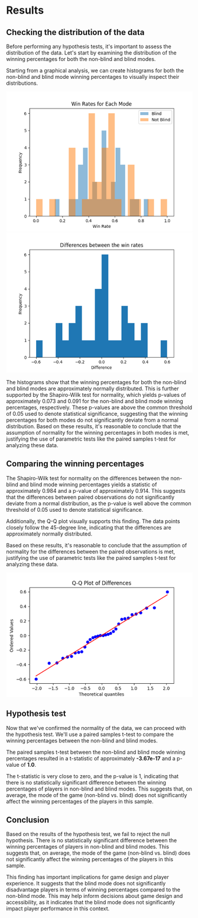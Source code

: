 # Results

## Checking the distribution of the data

Before performing any hypothesis tests, it's important to assess the distribution of the data. Let's start by examining the distribution of the winning percentages for both the non-blind and blind modes.

Starting from a graphical analysis, we can create histograms for both the non-blind and blind mode winning percentages to visually inspect their distributions.

![Histograms](plots/win_rates.png)
![Histograms](plots/differences.png)

The histograms show that the winning percentages for both the non-blind and blind modes are approximately normally distributed. This is further supported by the Shapiro-Wilk test for normality, which yields p-values of approximately 0.073 and 0.091 for the non-blind and blind mode winning percentages, respectively. These p-values are above the common threshold of 0.05 used to denote statistical significance, suggesting that the winning percentages for both modes do not significantly deviate from a normal distribution.
Based on these results, it's reasonable to conclude that the assumption of normality for the winning percentages in both modes is met, justifying the use of parametric tests like the paired samples t-test for analyzing these data.

## Comparing the winning percentages

The Shapiro-Wilk test for normality on the differences between the non-blind and blind mode winning percentages yields a statistic of approximately 0.984 and a p-value of approximately 0.914. This suggests that the differences between paired observations do not significantly deviate from a normal distribution, as the p-value is well above the common threshold of 0.05 used to denote statistical significance.

Additionally, the Q-Q plot visually supports this finding. The data points closely follow the 45-degree line, indicating that the differences are approximately normally distributed.

Based on these results, it's reasonable to conclude that the assumption of normality for the differences between the paired observations is met, justifying the use of parametric tests like the paired samples t-test for analyzing these data.

![Q-Q Plot](plots/qq_plot.png)

## Hypothesis test

Now that we've confirmed the normality of the data, we can proceed with the hypothesis test. We'll use a paired samples t-test to compare the winning percentages between the non-blind and blind modes.

The paired samples t-test between the non-blind and blind mode winning percentages resulted in a t-statistic of approximately **-3.67e-17** and a p-value of **1.0**.

The t-statistic is very close to zero, and the p-value is 1, indicating that there is no statistically significant difference between the winning percentages of players in non-blind and blind modes. This suggests that, on average, the mode of the game (non-blind vs. blind) does not significantly affect the winning percentages of the players in this sample.

## Conclusion

Based on the results of the hypothesis test, we fail to reject the null hypothesis. There is no statistically significant difference between the winning percentages of players in non-blind and blind modes. This suggests that, on average, the mode of the game (non-blind vs. blind) does not significantly affect the winning percentages of the players in this sample.

This finding has important implications for game design and player experience. It suggests that the blind mode does not significantly disadvantage players in terms of winning percentages compared to the non-blind mode. This may help inform decisions about game design and accessibility, as it indicates that the blind mode does not significantly impact player performance in this context.


